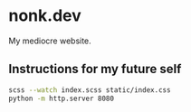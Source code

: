 # nonk.dev

My mediocre website.

## Instructions for my future self

```bash
scss --watch index.scss static/index.css
python -m http.server 8080
```
